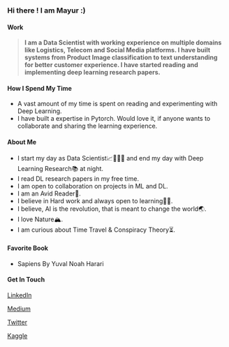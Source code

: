 ### Hi there ! I am Mayur :)

#### Work

   >**I am a Data Scientist with working experience on multiple domains like Logistics, Telecom and Social Media platforms. I have built systems from Product Image classification to text understanding for better customer experience. I have started reading and implementing deep learning research papers.**  
   
#### How I Spend My Time
   * A vast amount of my time is spent on reading and experimenting with Deep Learning.
   * I have built a expertise in Pytorch. Would love it, if anyone wants to collaborate and sharing the learning experience.

#### About Me

   * I start my day as Data Scientist📈👨🏼‍💼 and end my day with Deep Learning Research📚 at night.
   * I read DL research papers in my free time.
   * I am open to collaboration on projects in ML and DL.
   * I am an Avid Reader📖.
   * I believe in Hard work and always open to learning✍🏻.
   * I believe, AI is the revolution, that is meant to change the world🌏.
   * I love Nature🏔.
   * I am curious about Time Travel & Conspiracy Theory⏳.
   
#### Favorite Book
   * Sapiens By Yuval Noah Harari
    
#### Get In Touch

 [LinkedIn](http://linkedin.com/in/mayur-jain-software-engineer/)
 
 [Medium](https://medium.com/@mayur87545)
 
 [Twitter](https://twitter.com/mayur__22/)
 
 [Kaggle](https://www.kaggle.com/mayurjain)
